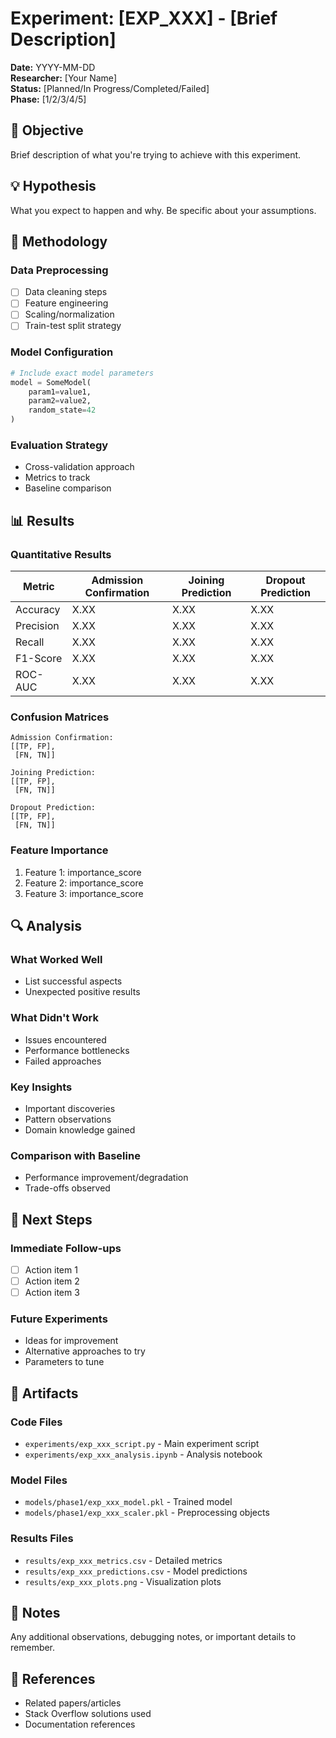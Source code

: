 # Experiment: [EXP_XXX] - [Brief Description]

**Date:** YYYY-MM-DD  
**Researcher:** [Your Name]  
**Status:** [Planned/In Progress/Completed/Failed]  
**Phase:** [1/2/3/4/5]

## 🎯 Objective
Brief description of what you're trying to achieve with this experiment.

## 💡 Hypothesis
What you expect to happen and why. Be specific about your assumptions.

## 🔧 Methodology

### Data Preprocessing
- [ ] Data cleaning steps
- [ ] Feature engineering
- [ ] Scaling/normalization
- [ ] Train-test split strategy

### Model Configuration
```python
# Include exact model parameters
model = SomeModel(
    param1=value1,
    param2=value2,
    random_state=42
)
```

### Evaluation Strategy
- Cross-validation approach
- Metrics to track
- Baseline comparison

## 📊 Results

### Quantitative Results
| Metric | Admission Confirmation | Joining Prediction | Dropout Prediction |
|--------|----------------------|-------------------|-------------------|
| Accuracy | X.XX | X.XX | X.XX |
| Precision | X.XX | X.XX | X.XX |
| Recall | X.XX | X.XX | X.XX |
| F1-Score | X.XX | X.XX | X.XX |
| ROC-AUC | X.XX | X.XX | X.XX |

### Confusion Matrices
```
Admission Confirmation:
[[TP, FP],
 [FN, TN]]

Joining Prediction:
[[TP, FP],
 [FN, TN]]

Dropout Prediction:
[[TP, FP],
 [FN, TN]]
```

### Feature Importance
1. Feature 1: importance_score
2. Feature 2: importance_score
3. Feature 3: importance_score

## 🔍 Analysis

### What Worked Well
- List successful aspects
- Unexpected positive results

### What Didn't Work
- Issues encountered
- Performance bottlenecks
- Failed approaches

### Key Insights
- Important discoveries
- Pattern observations
- Domain knowledge gained

### Comparison with Baseline
- Performance improvement/degradation
- Trade-offs observed

## 🚀 Next Steps

### Immediate Follow-ups
- [ ] Action item 1
- [ ] Action item 2
- [ ] Action item 3

### Future Experiments
- Ideas for improvement
- Alternative approaches to try
- Parameters to tune

## 📁 Artifacts

### Code Files
- `experiments/exp_xxx_script.py` - Main experiment script
- `experiments/exp_xxx_analysis.ipynb` - Analysis notebook

### Model Files
- `models/phase1/exp_xxx_model.pkl` - Trained model
- `models/phase1/exp_xxx_scaler.pkl` - Preprocessing objects

### Results Files
- `results/exp_xxx_metrics.csv` - Detailed metrics
- `results/exp_xxx_predictions.csv` - Model predictions
- `results/exp_xxx_plots.png` - Visualization plots

## 📝 Notes
Any additional observations, debugging notes, or important details to remember.

## 🔗 References
- Related papers/articles
- Stack Overflow solutions used
- Documentation references
